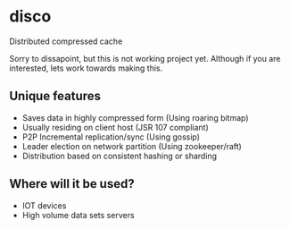 # disco
Distributed compressed cache

Sorry to dissapoint, but this is not working project yet.
Although if you are interested, lets work towards making this.

## Unique features

- Saves data in highly compressed form (Using roaring bitmap)
- Usually residing on client host (JSR 107 compliant)
- P2P Incremental replication/sync (Using gossip)
- Leader election on network partition (Using zookeeper/raft)
- Distribution based on consistent hashing or sharding

## Where will it be used?

- IOT devices
- High volume data sets servers

